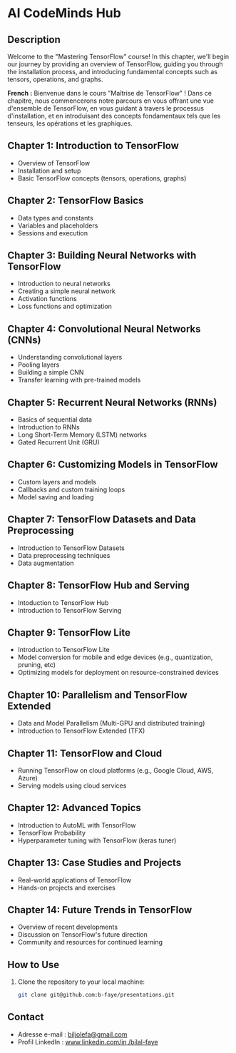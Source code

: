 # AI CodeMinds Hub

## Description

Welcome to the "Mastering TensorFlow" course! In this chapter, we'll begin our journey by providing an overview of TensorFlow, guiding you through the installation process, and introducing fundamental concepts such as tensors, operations, and graphs.

**French :** Bienvenue dans le cours "Maîtrise de TensorFlow" ! Dans ce chapitre, nous commencerons notre parcours en vous offrant une vue d'ensemble de TensorFlow, en vous guidant à travers le processus d'installation, et en introduisant des concepts fondamentaux tels que les tenseurs, les opérations et les graphiques.

## Chapter 1: Introduction to TensorFlow
- Overview of TensorFlow
- Installation and setup
- Basic TensorFlow concepts (tensors, operations, graphs)

## Chapter 2: TensorFlow Basics
- Data types and constants
- Variables and placeholders
- Sessions and execution

## Chapter 3: Building Neural Networks with TensorFlow
- Introduction to neural networks
- Creating a simple neural network
- Activation functions
- Loss functions and optimization

## Chapter 4: Convolutional Neural Networks (CNNs)
- Understanding convolutional layers
- Pooling layers
- Building a simple CNN
- Transfer learning with pre-trained models

## Chapter 5: Recurrent Neural Networks (RNNs)
- Basics of sequential data
- Introduction to RNNs
- Long Short-Term Memory (LSTM) networks
- Gated Recurrent Unit (GRU)

## Chapter 6: Customizing Models in TensorFlow
- Custom layers and models
- Callbacks and custom training loops
- Model saving and loading

## Chapter 7: TensorFlow Datasets and Data Preprocessing
- Introduction to TensorFlow Datasets
- Data preprocessing techniques
- Data augmentation

## Chapter 8: TensorFlow Hub and Serving
- Intoduction to TensorFlow Hub
- Introduction to TensorFlow Serving

## Chapter 9: TensorFlow Lite
- Introduction to TensorFlow Lite
- Model conversion for mobile and edge devices (e.g., quantization, pruning, etc)
- Optimizing models for deployment on resource-constrained devices

## Chapter 10: Parallelism and TensorFlow Extended 
- Data and Model Parallelism (Multi-GPU and distributed training) 
- Introduction to TensorFlow Extended (TFX)

## Chapter 11: TensorFlow and Cloud
- Running TensorFlow on cloud platforms (e.g., Google Cloud, AWS, Azure)
- Serving models using cloud services

## Chapter 12: Advanced Topics
- Introduction to AutoML with TensorFlow
- TensorFlow Probability
- Hyperparameter tuning with TensorFlow (keras tuner)

## Chapter 13: Case Studies and Projects
- Real-world applications of TensorFlow
- Hands-on projects and exercises

## Chapter 14: Future Trends in TensorFlow
- Overview of recent developments
- Discussion on TensorFlow's future direction
- Community and resources for continued learning

## How to Use

1. Clone the repository to your local machine:

   ```bash
   git clone git@github.com:b-faye/presentations.git

## Contact
* Adresse e-mail : [biljolefa@gmail.com](biljolefa@gmail.com)
* Profil LinkedIn : [www.linkedin.com/in /bilal-faye](www.linkedin.com/in/bilal-faye)
